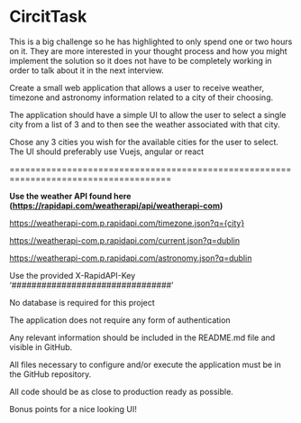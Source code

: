 # CircitTask

 This is a big challenge so he has highlighted to only spend one or two hours on it.
 They are more interested in your thought process and how you might implement the solution so it does not have to be completely working in order to talk about it in the next interview.


Create a small web application that allows a user to receive weather, timezone and astronomy information related to a city of their choosing.

The application should have a simple UI to allow the user to select a single city from a list of 3 and to then see the weather associated with that city.

Chose any 3 cities you wish for the available cities for the user to select.
The UI should preferably use Vuejs, angular or react


=====================================================================================

**Use the weather API found here (https://rapidapi.com/weatherapi/api/weatherapi-com)**

https://weatherapi-com.p.rapidapi.com/timezone.json?q={city}

https://weatherapi-com.p.rapidapi.com/current.json?q=dublin

https://weatherapi-com.p.rapidapi.com/astronomy.json?q=dublin

Use the provided X-RapidAPI-Key ‘################################’

No database is required for this project

The application does not require any form of authentication

Any relevant information should be included in the README.md file and visible in GitHub.

All files necessary to configure and/or execute the application must be in the GitHub repository.

All code should be as close to production ready as possible.

Bonus points for a nice looking UI!
